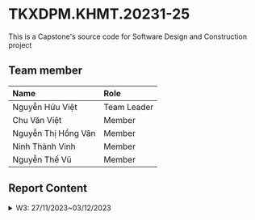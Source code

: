 # TKXDPM.KHMT.20231-25

This is a Capstone's source code for Software Design and Construction project

## Team member

| Name                   | Role        |
| :----------------------| :---------- |
| Nguyễn Hữu Việt        | Team Leader |
| Chu Văn Việt           | Member      |
| Nguyễn Thị Hồng Vân    | Member      |
| Ninh Thành Vinh        | Member      |
| Nguyễn Thế Vũ          | Member      |

## Report Content

<details>
  <summary>W3: 27/11/2023~03/12/2023 </summary>
<br>
<details>
<summary>Nguyễn Hữu Việt</summary>
<br>
- Assigned tasks:
  - Task 1: Bổ sung Coupling cho package entity.cart
  - Task 2: Bổ sung Coupling cho package utils
- Implementation details:

</details>

<details>
  <summary>W3: 27/11/2023~03/12/2023 </summary>
<br>
<details>

<summary>Nguyễn Hữu Việt</summary>
<br>
- Assigned tasks:
  - Task 1: Bổ sung Coupling cho package entity.cart
  - Task 2: Bổ sung Coupling cho package utils
- Implementation details:

<summary>Chu Văn Việt</summary>
<br>
- Assigned tasks:
  - Task 1: 
- Implementation details:

<summary>Nguyễn Thị Hồng Vân</summary>
<br>
- Assigned tasks:
  - Task 1: 
- Implementation details:

<summary>Ninh Thành Vinh</summary>
<br>
- Assigned tasks:
  - Task 1: 
- Implementation details:

<summary>Nguyễn Thế Vũ</summary>
<br>
- Assigned tasks:
  - Task 1: 
- Implementation details:

</details>



